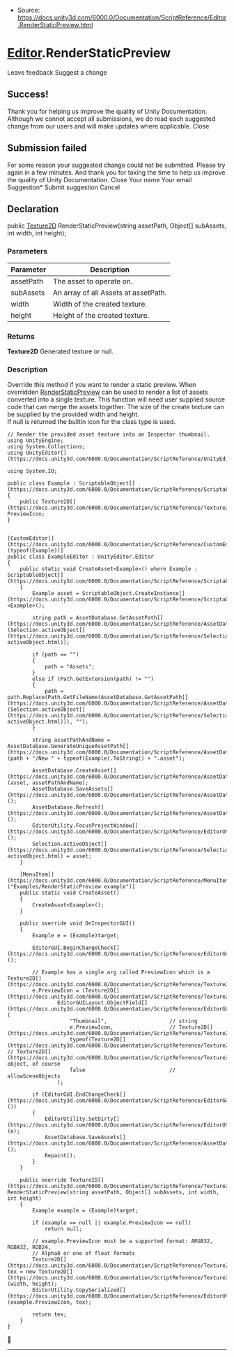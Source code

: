 * Source: https://docs.unity3d.com/6000.0/Documentation/ScriptReference/Editor.RenderStaticPreview.html

#  [Editor](https://docs.unity3d.com/6000.0/Documentation/ScriptReference/Editor.html).RenderStaticPreview
Leave feedback
Suggest a change
## Success!
Thank you for helping us improve the quality of Unity Documentation. Although we cannot accept all submissions, we do read each suggested change from our users and will make updates where applicable.
Close
## Submission failed
For some reason your suggested change could not be submitted. Please <a>try again</a> in a few minutes. And thank you for taking the time to help us improve the quality of Unity Documentation.
Close
Your name Your email Suggestion* Submit suggestion
Cancel
## Declaration
public [Texture2D](https://docs.unity3d.com/6000.0/Documentation/ScriptReference/Texture2D.html) RenderStaticPreview(string assetPath, Object[] subAssets, int width, int height); 
### Parameters
Parameter | Description  
---|---  
assetPath | The asset to operate on.  
subAssets | An array of all Assets at assetPath.  
width | Width of the created texture.  
height | Height of the created texture.  
### Returns
**Texture2D** Generated texture or null. 
### Description
Override this method if you want to render a static preview.
When overridden [RenderStaticPreview](https://docs.unity3d.com/6000.0/Documentation/ScriptReference/Editor.RenderStaticPreview.html) can be used to render a list of assets converted into a single texture. This function will need user supplied source code that can merge the assets together. The size of the create texture can be supplied by the provided width and height.  
If null is returned the builtin icon for the class type is used.
```
// Render the provided asset texture into an Inspector thumbnail.
using UnityEngine;
using System.Collections;
using UnityEditor[](https://docs.unity3d.com/6000.0/Documentation/ScriptReference/UnityEditor.html);  
  
using System.IO;  
  
public class Example : ScriptableObject[](https://docs.unity3d.com/6000.0/Documentation/ScriptReference/ScriptableObject.html)
{
    public Texture2D[](https://docs.unity3d.com/6000.0/Documentation/ScriptReference/Texture2D.html) PreviewIcon;
}  
  

[CustomEditor[](https://docs.unity3d.com/6000.0/Documentation/ScriptReference/CustomEditor.html)(typeof(Example))]
public class ExampleEditor : UnityEditor.Editor
{
    public static void CreateAsset<Example>() where Example : ScriptableObject[](https://docs.unity3d.com/6000.0/Documentation/ScriptReference/ScriptableObject.html)
    {
        Example asset = ScriptableObject.CreateInstance[](https://docs.unity3d.com/6000.0/Documentation/ScriptReference/ScriptableObject.CreateInstance.html)<Example>();  
  
        string path = AssetDatabase.GetAssetPath[](https://docs.unity3d.com/6000.0/Documentation/ScriptReference/AssetDatabase.GetAssetPath.html)(Selection.activeObject[](https://docs.unity3d.com/6000.0/Documentation/ScriptReference/Selection-activeObject.html));  
  
        if (path == "")
        {
            path = "Assets";
        }
        else if (Path.GetExtension(path) != "")
        {
            path = path.Replace(Path.GetFileName(AssetDatabase.GetAssetPath[](https://docs.unity3d.com/6000.0/Documentation/ScriptReference/AssetDatabase.GetAssetPath.html)(Selection.activeObject[](https://docs.unity3d.com/6000.0/Documentation/ScriptReference/Selection-activeObject.html))), "");
        }  
  
        string assetPathAndName = AssetDatabase.GenerateUniqueAssetPath[](https://docs.unity3d.com/6000.0/Documentation/ScriptReference/AssetDatabase.GenerateUniqueAssetPath.html)(path + "/New " + typeof(Example).ToString() + ".asset");  
  
        AssetDatabase.CreateAsset[](https://docs.unity3d.com/6000.0/Documentation/ScriptReference/AssetDatabase.CreateAsset.html)(asset, assetPathAndName);
        AssetDatabase.SaveAssets[](https://docs.unity3d.com/6000.0/Documentation/ScriptReference/AssetDatabase.SaveAssets.html)();
        AssetDatabase.Refresh[](https://docs.unity3d.com/6000.0/Documentation/ScriptReference/AssetDatabase.Refresh.html)();
        EditorUtility.FocusProjectWindow[](https://docs.unity3d.com/6000.0/Documentation/ScriptReference/EditorUtility.FocusProjectWindow.html)();
        Selection.activeObject[](https://docs.unity3d.com/6000.0/Documentation/ScriptReference/Selection-activeObject.html) = asset;
    }  
  
    [MenuItem[](https://docs.unity3d.com/6000.0/Documentation/ScriptReference/MenuItem.html)("Examples/RenderStaticPreview example")]
    public static void CreateAsset()
    {
        CreateAsset<Example>();
    }  
  
    public override void OnInspectorGUI()
    {
        Example e = (Example)target;  
  
        EditorGUI.BeginChangeCheck[](https://docs.unity3d.com/6000.0/Documentation/ScriptReference/EditorGUI.BeginChangeCheck.html)();  
  
        // Example has a single arg called PreviewIcon which is a Texture2D[](https://docs.unity3d.com/6000.0/Documentation/ScriptReference/Texture2D.html)
        e.PreviewIcon = (Texture2D[](https://docs.unity3d.com/6000.0/Documentation/ScriptReference/Texture2D.html))
                EditorGUILayout.ObjectField[](https://docs.unity3d.com/6000.0/Documentation/ScriptReference/EditorGUILayout.ObjectField.html)(
                    "Thumbnail",                    // string
                    e.PreviewIcon,                  // Texture2D[](https://docs.unity3d.com/6000.0/Documentation/ScriptReference/Texture2D.html)
                    typeof(Texture2D[](https://docs.unity3d.com/6000.0/Documentation/ScriptReference/Texture2D.html)),              // Texture2D[](https://docs.unity3d.com/6000.0/Documentation/ScriptReference/Texture2D.html) object, of course
                    false                           // allowSceneObjects
                );  
  
        if (EditorGUI.EndChangeCheck[](https://docs.unity3d.com/6000.0/Documentation/ScriptReference/EditorGUI.EndChangeCheck.html)())
        {
            EditorUtility.SetDirty[](https://docs.unity3d.com/6000.0/Documentation/ScriptReference/EditorUtility.SetDirty.html)(e);
            AssetDatabase.SaveAssets[](https://docs.unity3d.com/6000.0/Documentation/ScriptReference/AssetDatabase.SaveAssets.html)();
            Repaint();
        }
    }  
  
    public override Texture2D[](https://docs.unity3d.com/6000.0/Documentation/ScriptReference/Texture2D.html) RenderStaticPreview(string assetPath, Object[] subAssets, int width, int height)
    {
        Example example = (Example)target;  
  
        if (example == null || example.PreviewIcon == null)
            return null;  
  
        // example.PreviewIcon must be a supported format: ARGB32, RGBA32, RGB24,
        // Alpha8 or one of float formats
        Texture2D[](https://docs.unity3d.com/6000.0/Documentation/ScriptReference/Texture2D.html) tex = new Texture2D[](https://docs.unity3d.com/6000.0/Documentation/ScriptReference/Texture2D.html) (width, height);
        EditorUtility.CopySerialized[](https://docs.unity3d.com/6000.0/Documentation/ScriptReference/EditorUtility.CopySerialized.html) (example.PreviewIcon, tex);  
  
        return tex;
    }
}
```

* * *
